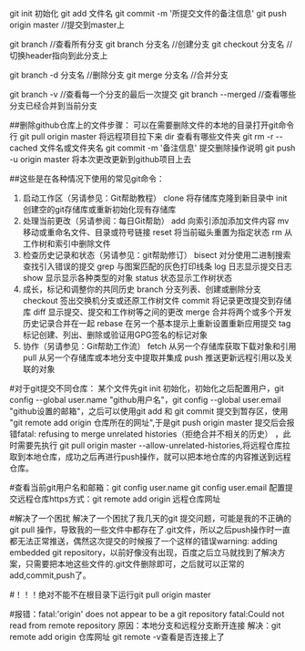 git init 初始化
git add 文件名
git commit -m '所提交文件的备注信息'
git push origin master    //提交到master上

git branch     //查看所有分支
git branch 分支名    //创建分支
git checkout 分支名     //切换header指向到此分支上

git branch -d 分支名         //删除分支
git merge 分支名          //合并分支
 
git branch -v    //查看每一个分支的最后一次提交
git branch --merged     //查看哪些分支已经合并到当前分支




##删除github仓库上的文件步骤：
可以在需要删除文件的本地的目录打开git命令行
git pull origin master  将远程项目拉下来
dir 查看有哪些文件夹
git rm -r --cached 文件名或文件夹名
git commit -m '备注信息'    提交删除操作说明
git push -u origin master  将本次更改更新到github项目上去

##这些是在各种情况下使用的常见git命令：
1. 启动工作区（另请参见：Git帮助教程）
clone  将存储库克隆到新目录中
init     创建空的git存储库或重新初始化现有存储库
2. 处理当前更改（另请参阅：每日Git帮助）
add 	向索引添加添加文件内容
mv	移动或重命名文件、目录或符号链接
reset	将当前磁头重置为指定状态
rm	从工作树和索引中删除文件
3. 检查历史记录和状态（另请参见：git帮助修订）
bisect	对分使用二进制搜索查找引入错误的提交
grep	与图案匹配的灰色打印线条
log	日志显示提交日志
show	显示显示各种类型的对象
status	状态显示工作树状态
4. 成长，标记和调整你的共同历史
branch	分支列表、创建或删除分支
checkout	签出交换机分支或还原工作树文件
commit	将记录更改提交到存储库
diff	显示提交、提交和工作树等之间的更改
merge	合并将两个或多个开发历史记录合并在一起
rebase	在另一个基本提示上重新设置重新应用提交
tag	标记创建、列出、删除或验证用GPG签名的标记对象
5. 协作（另请参见：Git帮助工作流）
fetch	从另一个存储库获取下载对象和引用
pull	从另一个存储库或本地分支中提取并集成
push	推送更新远程引用以及关联的对象


#对于git提交不同仓库：
某个文件先git init 初始化，初始化之后配置用户，git config --global user.name "github用户名"，git config --global user.email "github设置的邮箱"，之后可以使用git add 和 git commit 提交到暂存区，使用 "git  remote add origin 仓库所在的网址",于是git push origin master 提交后会报错fatal: refusing to merge unrelated histories（拒绝合并不相关的历史） ，此时需要先执行 git pull origin master --allow-unrelated-histories,将远程仓库拉取到本地仓库，成功之后再进行push操作，就可以把本地仓库的内容推送到远程仓库。

#查看当前git用户名和邮箱：git config user.name
		            git config user.email
配置提交远程仓库https方式：git remote add origin 远程仓库网址

#解决了一个困扰
解决了一个困扰了我几天的git 提交问题，可能是我的不正确的git pull 操作，导致我的一些文件中都存在了.git文件，所以之后push操作时一直都无法正常推送，偶然这次提交的时候报了一个这样的错误warning: adding embedded git repository，以前好像没有出现，百度之后立马就找到了解决方案，只需要把本地这些文件的.git文件删除即可，之后就可以正常的add,commit,push了。

#！！！绝对不能不在根目录下运行git pull origin master

#报错：fatal:'origin' does not appear to be a git repository
fatal:Could not read from remote repository
原因：本地分支和远程分支断开连接
解决：git remote add origin 仓库网址
git remote -v查看是否连接上了
